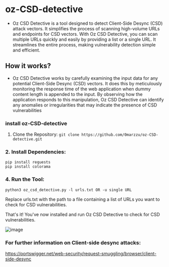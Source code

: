 # oz-CSD-detective

- Oz CSD Detective is a tool designed to detect Client-Side Desync (CSD) attack vectors. It simplifies the process of scanning high-volume URLs and endpoints for CSD vectors. With Oz CSD Detective, you can scan multiple URLs quickly and easily by providing a list or a single URL. It streamlines the entire process, making vulnerability detection simple and efficient.

## How it works?
- Oz CSD Detective works by carefully examining the input data for any potential Client-Side Desync (CSD) vectors. It does this by meticulously monitoring the response time of the web application when dummy content length is appended to the input. By observing how the application responds to this manipulation, Oz CSD Detective can identify any anomalies or irregularities that may indicate the presence of CSD vulnerabilities

### install oz-CSD-detective

1. Clone the Repository:
```git clone https://github.com/0marzzu/oz-CSD-detective.git``` 

### 2. Install Dependencies:
```
pip install requests
pip install colorama
```

### 4. Run the Tool:
```
python3 oz_csd_detective.py -l urls.txt OR -u single URL
```

Replace urls.txt with the path to a file containing a list of URLs you want to check for CSD vulnerabilities.

That's it! You've now installed and run Oz CSD Detective to check for CSD vulnerabilities. 

![image](https://github.com/0marzzu/oz-CSD-detective/assets/67198448/22abd3cc-f48b-4a11-9bf9-a7a411c8ddb7)


### For further information on Client-side desync attacks:
https://portswigger.net/web-security/request-smuggling/browser/client-side-desync

